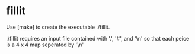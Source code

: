 # fillit



Use [make] to create the executable ./fillit.

./fillit requires an input file contained with '.', '#', and '\n' so that each peice is a 4 x 4 map seperated by '\n'
